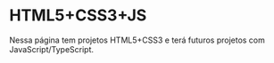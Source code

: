 # HTML5+CSS3+JS

Nessa página tem projetos HTML5+CSS3 e terá futuros projetos com JavaScript/TypeScript.
